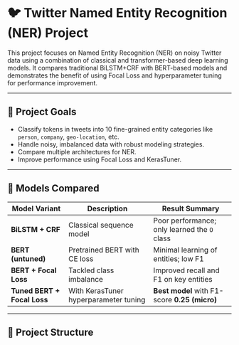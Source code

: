 # 🐦 Twitter Named Entity Recognition (NER) Project

This project focuses on Named Entity Recognition (NER) on noisy Twitter data using a combination of classical and transformer-based deep learning models. It compares traditional BiLSTM+CRF with BERT-based models and demonstrates the benefit of using Focal Loss and hyperparameter tuning for performance improvement.

---

## 📌 Project Goals

- Classify tokens in tweets into 10 fine-grained entity categories like `person`, `company`, `geo-location`, etc.
- Handle noisy, imbalanced data with robust modeling strategies.
- Compare multiple architectures for NER.
- Improve performance using Focal Loss and KerasTuner.

---

## 🧠 Models Compared

| Model Variant                | Description                            | Result Summary                                   |
|-----------------------------|----------------------------------------|--------------------------------------------------|
| **BiLSTM + CRF**            | Classical sequence model                | Poor performance; only learned the `O` class     |
| **BERT (untuned)**          | Pretrained BERT with CE loss           | Minimal learning of entities; low F1             |
| **BERT + Focal Loss**       | Tackled class imbalance                | Improved recall and F1 on key entities           |
| **Tuned BERT + Focal Loss** | With KerasTuner hyperparameter tuning  | **Best model** with F1-score **0.25 (micro)**    |

---

## 📂 Project Structure

